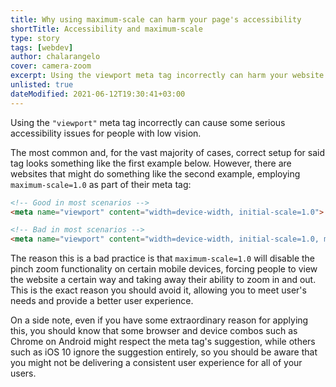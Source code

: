 ```yaml
---
title: Why using maximum-scale can harm your page's accessibility
shortTitle: Accessibility and maximum-scale
type: story
tags: [webdev]
author: chalarangelo
cover: camera-zoom
excerpt: Using the viewport meta tag incorrectly can harm your website's accessibility. Learn how to prevent problems with this handy guide.
unlisted: true
dateModified: 2021-06-12T19:30:41+03:00
---
```


Using the `"viewport"` meta tag incorrectly can cause some serious accessibility issues for people with low vision.

The most common and, for the vast majority of cases, correct setup for said tag looks something like the first example below. However, there are websites that might do something like the second example, employing `maximum-scale=1.0` as part of their meta tag:

```html
<!-- Good in most scenarios -->
<meta name="viewport" content="width=device-width, initial-scale=1.0">

<!-- Bad in most scenarios -->
<meta name="viewport" content="width=device-width, initial-scale=1.0, maximum-scale=1.0">
```

The reason this is a bad practice is that `maximum-scale=1.0` will disable the pinch zoom functionality on certain mobile devices, forcing people to view the website a certain way and taking away their ability to zoom in and out. This is the exact reason you should avoid it, allowing you to meet user's needs and provide a better user experience.

On a side note, even if you have some extraordinary reason for applying this, you should know that some browser and device combos such as Chrome on Android might respect the meta tag's suggestion, while others such as iOS 10 ignore the suggestion entirely, so you should be aware that you might not be delivering a consistent user experience for all of your users.
